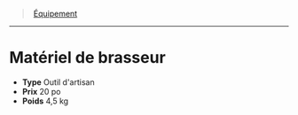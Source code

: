 ﻿---
!EquipmentItem
Type: Outil d'artisan
Price: 20 po
Weight: 4,5 kg
Id: equipment_hd.md#matériel-de-brasseur
ParentLink: equipment_hd.md#Équipement
Name: Matériel de brasseur
ParentName: Équipement
NameLevel: 1
Attributes: {}
---
> [Équipement](hd_equipment.md)

---

# Matériel de brasseur

- **Type** Outil d'artisan
- **Prix** 20 po
- **Poids** 4,5 kg

